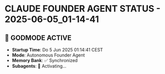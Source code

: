 # CLAUDE FOUNDER AGENT STATUS - 2025-06-05_01-14-41

## 🧠 GODMODE ACTIVE
- **Startup Time**: Do  5 Jun 2025 01:14:41 CEST
- **Mode**: Autonomous Founder Agent
- **Memory Bank**: ✅ Synchronized
- **Subagents**: 🔄 Activating...

